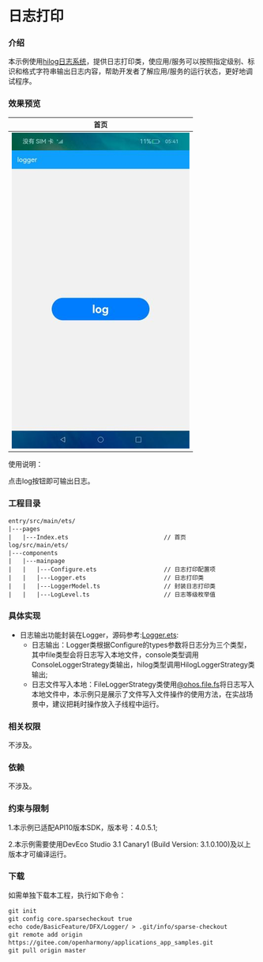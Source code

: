 # 日志打印

### 介绍

本示例使用[hilog日志系统](https://gitee.com/openharmony/docs/blob/master/zh-cn/application-dev/reference/apis/js-apis-hilog.md)，提供日志打印类，使应用/服务可以按照指定级别、标识和格式字符串输出日志内容，帮助开发者了解应用/服务的运行状态，更好地调试程序。

### 效果预览
|首页|
|---------|
|![image](screenshots/device/index.png)|

使用说明：

点击log按钮即可输出日志。

### 工程目录
```
entry/src/main/ets/
|---pages
|   |---Index.ets                           // 首页
log/src/main/ets/
|---components
|   |---mainpage
|   |   |---Configure.ets                   // 日志打印配置项
|   |   |---Logger.ets                      // 日志打印类
|   |   |---LoggerModel.ts                  // 封装日志打印类
|   |   |---LogLevel.ts                     // 日志等级枚举值
```

### 具体实现
+ 日志输出功能封装在Logger，源码参考:[Logger.ets](log/src/main/ets/components/mainpage/Logger.ets):
    + 日志输出：Logger类根据Configure的types参数将日志分为三个类型，其中file类型会将日志写入本地文件，console类型调用ConsoleLoggerStrategy类输出，hilog类型调用HilogLoggerStrategy类输出;
    + 日志文件写入本地：FileLoggerStrategy类使用[@ohos.file.fs](https://gitee.com/openharmony/docs/blob/master/zh-cn/application-dev/reference/apis/js-apis-file-fs.md)将日志写入本地文件中，本示例只是展示了文件写入文件操作的使用方法，在实战场景中，建议把耗时操作放入子线程中运行。

### 相关权限

不涉及。

### 依赖

不涉及。

### 约束与限制

1.本示例已适配API10版本SDK，版本号：4.0.5.1;

2.本示例需要使用DevEco Studio 3.1 Canary1 (Build Version: 3.1.0.100)及以上版本才可编译运行。

### 下载
如需单独下载本工程，执行如下命令：
```
git init
git config core.sparsecheckout true
echo code/BasicFeature/DFX/Logger/ > .git/info/sparse-checkout
git remote add origin https://gitee.com/openharmony/applications_app_samples.git
git pull origin master
```


